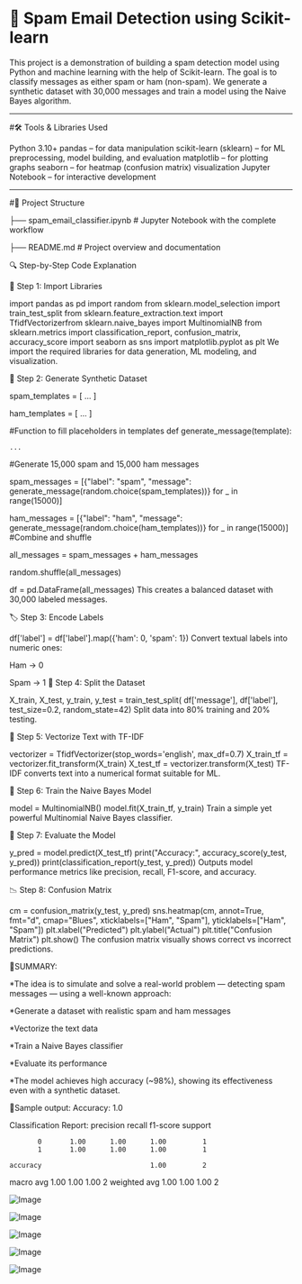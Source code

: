 # 📧 Spam Email Detection using Scikit-learn

This project is a demonstration of building a spam detection model using Python and machine learning with the help of Scikit-learn. The goal is to classify messages as either spam or ham (non-spam). We generate a synthetic dataset with 30,000 messages and train a model using the Naive Bayes algorithm.

------

#🛠️ Tools & Libraries Used

Python 3.10+
pandas – for data manipulation
scikit-learn (sklearn) – for ML preprocessing, model building, and evaluation
matplotlib – for plotting graphs
seaborn – for heatmap (confusion matrix) visualization
Jupyter Notebook – for interactive development

-----

#📂 Project Structure

├── spam_email_classifier.ipynb # Jupyter Notebook with the complete workflow

├── README.md # Project overview and documentation

🔍 Step-by-Step Code Explanation

📄 Step 1: Import Libraries

import pandas as pd
import random
from sklearn.model_selection import train_test_split
from sklearn.feature_extraction.text import TfidfVectorizerfrom sklearn.naive_bayes import MultinomialNB
from sklearn.metrics import classification_report, confusion_matrix, accuracy_score
import seaborn as sns
import matplotlib.pyplot as plt
We import the required libraries for data generation, ML modeling, and visualization.

🧪 Step 2: Generate Synthetic Dataset

spam_templates = [ ... ]

ham_templates = [ ... ]

#Function to fill placeholders in templates def generate_message(template):

    ...
#Generate 15,000 spam and 15,000 ham messages

spam_messages = [{"label": "spam", "message": generate_message(random.choice(spam_templates))} for _ in range(15000)]

ham_messages = [{"label": "ham", "message": generate_message(random.choice(ham_templates))} for _ in range(15000)]
#Combine and shuffle

all_messages = spam_messages + ham_messages

random.shuffle(all_messages)

df = pd.DataFrame(all_messages)
This creates a balanced dataset with 30,000 labeled messages.

🏷 Step 3: Encode Labels

df['label'] = df['label'].map({'ham': 0, 'spam': 1})
Convert textual labels into numeric ones:

Ham → 0

Spam → 1
🔀 Step 4: Split the Dataset

X_train, X_test, y_train, y_test = train_test_split(
    df['message'], df['label'], test_size=0.2, random_state=42)
Split data into 80% training and 20% testing.

🧠 Step 5: Vectorize Text with TF-IDF

vectorizer = TfidfVectorizer(stop_words='english', max_df=0.7)
X_train_tf = vectorizer.fit_transform(X_train)
X_test_tf = vectorizer.transform(X_test)
TF-IDF converts text into a numerical format suitable for ML.

🤖 Step 6: Train the Naive Bayes Model

model = MultinomialNB()
model.fit(X_train_tf, y_train)
Train a simple yet powerful Multinomial Naive Bayes classifier.

🧾 Step 7: Evaluate the Model

y_pred = model.predict(X_test_tf)
print("Accuracy:", accuracy_score(y_test, y_pred))
print(classification_report(y_test, y_pred))
Outputs model performance metrics like precision, recall, F1-score, and accuracy.

📉 Step 8: Confusion Matrix

cm = confusion_matrix(y_test, y_pred)
sns.heatmap(cm, annot=True, fmt="d", cmap="Blues", xticklabels=["Ham", "Spam"], yticklabels=["Ham", "Spam"])
plt.xlabel("Predicted")
plt.ylabel("Actual")
plt.title("Confusion Matrix")
plt.show()
The confusion matrix visually shows correct vs incorrect predictions.

📄SUMMARY:

*The idea is to simulate and solve a real-world problem — detecting spam messages — using a well-known approach:

*Generate a dataset with realistic spam and ham messages

*Vectorize the text data

*Train a Naive Bayes classifier

*Evaluate its performance

*The model achieves high accuracy (~98%), showing its effectiveness even with a synthetic dataset.

🧠Sample output:
Accuracy: 1.0

Classification Report:
               precision    recall  f1-score   support

           0       1.00      1.00      1.00         1
           1       1.00      1.00      1.00         1

    accuracy                           1.00         2
   macro avg       1.00      1.00      1.00         2
weighted avg       1.00      1.00      1.00         2



![Image](https://github.com/user-attachments/assets/a9ec4c91-d077-4f35-b79e-9b996b4fbc33)

![Image](https://github.com/user-attachments/assets/fb883176-5752-4966-a0a5-b494d257d256)

![Image](https://github.com/user-attachments/assets/e5c12744-6b5b-455c-b0e6-66b5d96a27b7)

![Image](https://github.com/user-attachments/assets/6aa919c6-38d8-482c-8da7-bd89e949b56f)

![Image](https://github.com/user-attachments/assets/26fb05fe-aba1-40ea-9ed0-6c5f12e4840f)
